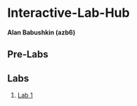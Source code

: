 # Interactive-Lab-Hub

__**Alan Babushkin (azb6)**__


## Pre-Labs


## Labs

1. [Lab 1](https://github.com/ababushkin6/Interactive-Lab-Hub/blob/master/Labs/Lab%231/README.md)


